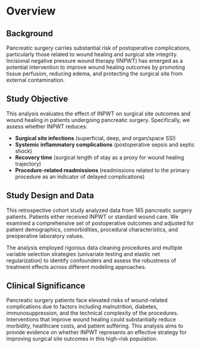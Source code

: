 # Overview

## Background

Pancreatic surgery carries substantial risk of postoperative complications, particularly those related to wound healing and surgical site integrity. Incisional negative pressure wound therapy (INPWT) has emerged as a potential intervention to improve wound healing outcomes by promoting tissue perfusion, reducing edema, and protecting the surgical site from external contamination.

## Study Objective

This analysis evaluates the effect of INPWT on surgical site outcomes and wound healing in patients undergoing pancreatic surgery. Specifically, we assess whether INPWT reduces:

- **Surgical site infections** (superficial, deep, and organ/space SSI)
- **Systemic inflammatory complications** (postoperative sepsis and septic shock)
- **Recovery time** (surgical length of stay as a proxy for wound healing trajectory)
- **Procedure-related readmissions** (readmissions related to the primary procedure as an indicator of delayed complications)

## Study Design and Data

This retrospective cohort study analyzed data from 165 pancreatic surgery patients. Patients either received INPWT or standard wound care. We examined a comprehensive set of postoperative outcomes and adjusted for patient demographics, comorbidities, procedural characteristics, and preoperative laboratory values.

The analysis employed rigorous data cleaning procedures and multiple variable selection strategies (univariate testing and elastic net regularization) to identify confounders and assess the robustness of treatment effects across different modeling approaches.

## Clinical Significance

Pancreatic surgery patients face elevated risks of wound-related complications due to factors including malnutrition, diabetes, immunosuppression, and the technical complexity of the procedures. Interventions that improve wound healing could substantially reduce morbidity, healthcare costs, and patient suffering. This analysis aims to provide evidence on whether INPWT represents an effective strategy for improving surgical site outcomes in this high-risk population.